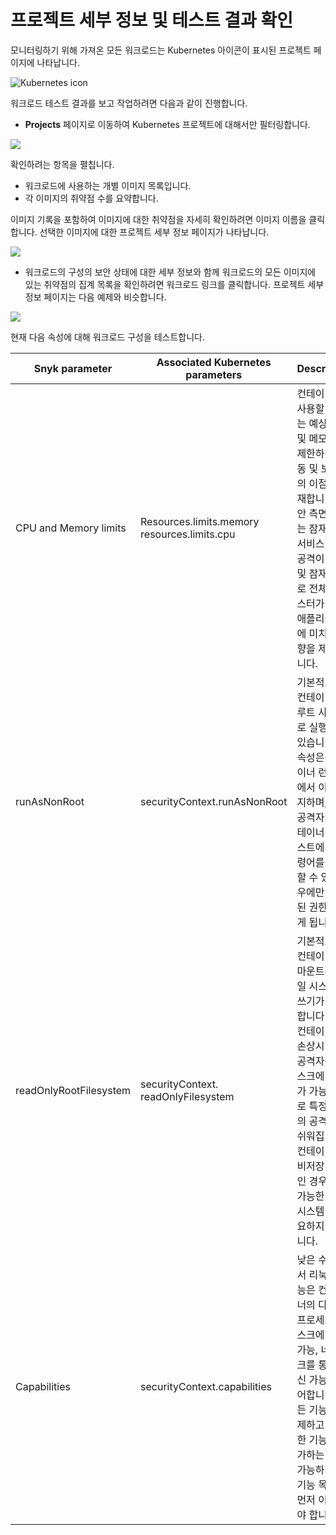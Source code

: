 # 프로젝트 세부 정보 및 테스트 결과 확인

모니터링하기 위해 가져온 모든 워크로드는 Kubernetes 아이콘이 표시된 프로젝트 페이지에 나타납니다.

![Kubernetes icon](../../../../.gitbook/assets/uuid-24e0b69a-01c3-9434-9dac-9b44864bd269-en.png)

워크로드 테스트 결과를 보고 작업하려면 다음과 같이 진행합니다.

* **Projects** 페이지로 이동하여 Kubernetes 프로젝트에 대해서만 필터링합니다.

![](../../../../.gitbook/assets/uuid-08d7978e-0c64-a8c2-c289-402534ebec42-en.png)

확인하려는 항목을 펼칩니다.

* 워크로드에 사용하는 개별 이미지 목록입니다.
* 각 이미지의 취약점 수를 요약합니다.

이미지 기록을 포함하여 이미지에 대한 취약점을 자세히 확인하려면 이미지 이름을 클릭합니다. 선택한 이미지에 대한 프로젝트 세부 정보 페이지가 나타납니다.

![](<../../../../.gitbook/assets/image (59) (2) (3) (3) (3) (3) (4) (5) (5) (5) (4) (7).png>)

* 워크로드의 구성의 보안 상태에 대한 세부 정보와 함께 워크로드의 모든 이미지에 있는 취약점의 집계 목록을 확인하려면 워크로드 링크를 클릭합니다. 프로젝트 세부 정보 페이지는 다음 예제와 비슷합니다.

![](../../../../.gitbook/assets/uuid-79e06589-b59c-4bad-30e4-56c0e15607e0-en.png)

현재 다음 속성에 대해 워크로드 구성을 테스트합니다.

| **Snyk parameter**     | **Associated Kubernetes parameters**         | **Description**                                                                                                                       |
| ---------------------- | -------------------------------------------- | ------------------------------------------------------------------------------------------------------------------------------------- |
| CPU and Memory limits  | Resources.limits.memory resources.limits.cpu | 컨테이너에 사용할 수 있는 예상 CPU 및 메모리를 제한하면 작동 및 보안상의 이점이 존재합니다. 보안 측면에서는 잠재적인 서비스 거부 공격이 노드 및 잠재적으로 전체 클러스터가 아닌 애플리케이션에 미치는 영향을 제한합니다.         |
| runAsNonRoot           | securityContext.runAsNonRoot                 | 기본적으로 컨테이너는 루트 사용자로 실행할 수 있습니다. 이 속성은 컨테이너 런타임에서 이를 방지하며, 이는 공격자가 컨테이너 컨텍스트에서 명령어를 실행할 수 있는 경우에만 제한된 권한을 갖게 됩니다.                      |
| readOnlyRootFilesystem | securityContext. readOnlyFilesystem          | 기본적으로 컨테이너에 마운트된 파일 시스템은 쓰기가 가능합니다. 즉, 컨테이너를 손상시키는 공격자는 디스크에 쓰기가 가능하므로 특정 종류의 공격이 더 쉬워집니다. 컨테이너가 비저장 상태인 경우 쓰기 가능한 파일 시스템이 필요하지 않습니다. |
| Capabilities           | securityContext.capabilities                 | 낮은 수준에서 리눅스 기능은 컨테이너의 다양한 프로세스(디스크에 쓰기 가능, 네트워크를 통한 통신 가능)를 제어합니다. 모든 기능을 삭제하고 필요한 기능을 추가하는 것은 가능하지만 기능 목록을 먼저 이해해야 합니다.              |
